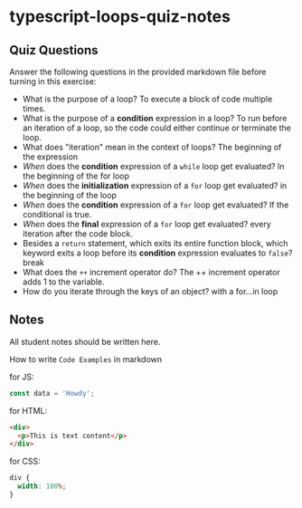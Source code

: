 # typescript-loops-quiz-notes

## Quiz Questions

Answer the following questions in the provided markdown file before turning in this exercise:

- What is the purpose of a loop?
  To execute a block of code multiple times.
- What is the purpose of a **condition** expression in a loop?
  To run before an iteration of a loop, so the code could either continue or terminate the loop.
- What does "iteration" mean in the context of loops?
  The beginning of the expression
- _When_ does the **condition** expression of a `while` loop get evaluated?
  In the beginning of the for loop
- _When_ does the **initialization** expression of a `for` loop get evaluated?
  in the beginning of the loop
- _When_ does the **condition** expression of a `for` loop get evaluated?
  If the conditional is true.
- _When_ does the **final** expression of a `for` loop get evaluated?
  every iteration after the code block.
- Besides a `return` statement, which exits its entire function block, which keyword exits a loop before its **condition** expression evaluates to `false`?
  break
- What does the `++` increment operator do?
  The ++ increment operator adds 1 to the variable.
- How do you iterate through the keys of an object?
  with a for...in loop

## Notes

All student notes should be written here.

How to write `Code Examples` in markdown

for JS:

```javascript
const data = 'Howdy';
```

for HTML:

```html
<div>
  <p>This is text content</p>
</div>
```

for CSS:

```css
div {
  width: 100%;
}
```
